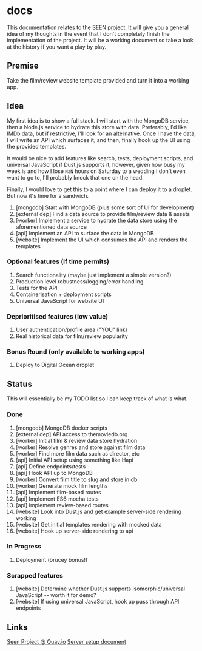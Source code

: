 # docs

This documentation relates to the SEEN project. It will give you a general idea of my thoughts in the event that I don't completely finish the implementation of the project. It will be a working document so take a look at the history if you want a play by play.

## Premise

Take the film/review website template provided and turn it into a working app.

## Idea

My first idea is to show a full stack. I will start with the MongoDB service, then a Node.js service to hydrate this store with data. Preferably, I'd like IMDb data, but if restrictive, I'll look for an alternative. Once I have the data, I will write an API which surfaces it, and then, finally hook up the UI using the provided templates.

It would be nice to add features like search, tests, deployment scripts, and universal JavaScript if Dust.js supports it, however, given how busy my week is and how I lose `NaN` hours on Saturday to a wedding I don't even want to go to, I'll probably knock that one on the head.

Finally, I would love to get this to a point where I can deploy it to a droplet. But now it's time for a sandwich.

1. [mongodb] Start with MongoDB (plus some sort of UI for development)
2. [external dep] Find a data source to provide film/review data & assets
3. [worker] Implement a service to hydrate the data store using the aforementioned data source
4. [api] Implement an API to surface the data in MongoDB
5. [website] Implement the UI which consumes the API and renders the templates

### Optional features (if time permits)

1. Search functionality (maybe just implement a simple version?)
2. Production level robustness/logging/error handling
3. Tests for the API
4. Containerisation + deployment scripts
5. Universal JavaScript for website UI

### Deprioritised features (low value)

1. User authentication/profile area ("YOU" link)
2. Real historical data for film/review popularity

### Bonus Round (only available to working apps)

1. Deploy to Digital Ocean droplet

## Status

This will essentially be my TODO list so I can keep track of what is what.

### Done

1. [mongodb] MongoDB docker scripts
2. [external dep] API access to themoviedb.org
3. [worker] Initial film & review data store hydration
4. [worker] Resolve genres and store against film data
5. [worker] Find more film data such as director, etc
6. [api] Initial API setup using something like Hapi
7. [api] Define endpoints/tests
8. [api] Hook API up to MongoDB
9. [worker] Convert film title to slug and store in db
10. [worker] Generate mock film lengths
11. [api] Implement film-based routes
12. [api] Implement ES6 mocha tests
13. [api] Implement review-based routes
14. [website] Look into Dust.js and get example server-side rendering working
15. [website] Get initial templates rendering with mocked data
16. [website] Hook up server-side rendering to api

### In Progress

1. Deployment (brucey bonus!)

### Scrapped features

1. [website] Determine whether Dust.js supports isomorphic/universal JavaScript -- worth it for demo?
2. [website] If using universal JavaScript, hook up pass through API endpoints

## Links

[Seen Project @ Quay.io](https://quay.io/organization/seenproject)
[Server setup document](server.md)
